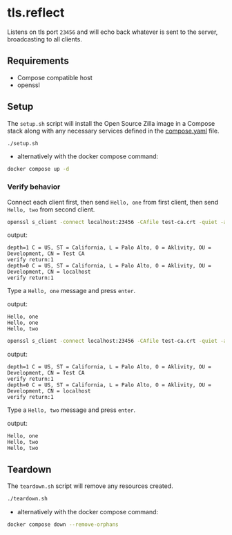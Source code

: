 # tls.reflect

Listens on tls port `23456` and will echo back whatever is sent to the server, broadcasting to all clients.

## Requirements

- Compose compatible host
- openssl

## Setup

The `setup.sh` script will install the Open Source Zilla image in a Compose stack along with any necessary services defined in the [compose.yaml](compose.yaml) file.

```bash
./setup.sh
```

- alternatively with the docker compose command:

```bash
docker compose up -d
```

### Verify behavior

Connect each client first, then send `Hello, one` from first client, then send `Hello, two` from second client.

```bash
openssl s_client -connect localhost:23456 -CAfile test-ca.crt -quiet -alpn echo
```

output:

```text
depth=1 C = US, ST = California, L = Palo Alto, O = Aklivity, OU = Development, CN = Test CA
verify return:1
depth=0 C = US, ST = California, L = Palo Alto, O = Aklivity, OU = Development, CN = localhost
verify return:1
```

Type a `Hello, one` message and press `enter`.

output:

```text
Hello, one
Hello, one
Hello, two
```

```bash
openssl s_client -connect localhost:23456 -CAfile test-ca.crt -quiet -alpn echo
```

output:

```text
depth=1 C = US, ST = California, L = Palo Alto, O = Aklivity, OU = Development, CN = Test CA
verify return:1
depth=0 C = US, ST = California, L = Palo Alto, O = Aklivity, OU = Development, CN = localhost
verify return:1
```

Type a `Hello, two` message and press `enter`.

output:

```text
Hello, one
Hello, two
Hello, two
```

## Teardown

The `teardown.sh` script will remove any resources created.

```bash
./teardown.sh
```

- alternatively with the docker compose command:

```bash
docker compose down --remove-orphans
```
